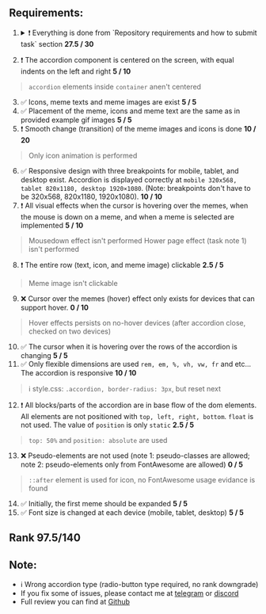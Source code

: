 ## Requirements:

<!--  complete: &#09989;
      incomplete: &#10071;
      unperform: &#10060;
      note: &#08505;
-->

1. <details><summary> &#10071; Everything is done from `Repository requirements and how to submit task` section <b>27.5 / 30</b></summary>

    1. &#09989; Create public repository `cssBayan`
    2. &#09989;Create `gh-pages` branch (if you don't have)
    3. &#09989;Switched to it (gh-pages) and create folder called `cssBayan`. Your deployed accordion will be available,
      e.g.: `https://${YOUR_GITHUB_NAME}.github.io/cssBayan/cssBayan/index.html`
    4. &#09989;Implement your solutions in this folder (cssBayan). There should be at least **5** commits.
    5. &#09989; [You should call your commits accordingly to the guideline](https://docs.rs.school/#/git-convention) + Each your commit should contain time-stamp.
    6. &#10071; When the solution is ready - open Pull Request from `gh-pages` branch to `main` branch. Pull Request name should be equal to the task name. [Description of the Pull Request should be accordingly to the guideline](https://docs.rs.school/#/pull-request-review-process?id=%D0%A2%D1%80%D0%B5%D0%B1%D0%BE%D0%B2%D0%B0%D0%BD%D0%B8%D1%8F-%D0%BA-pull-request-pr). Do NOT merge this Pull Request. The link to this Pull Request should be submitted to the cross check form. Pull request should contain full description - what was done and what was skipped.
      > PR name, description not corresponds [guideline](https://docs.rs.school/#/pull-request-review-process?id=%D0%A2%D1%80%D0%B5%D0%B1%D0%BE%D0%B2%D0%B0%D0%BD%D0%B8%D1%8F-%D0%BA-pull-request-pr)

  </details>
  
2. &#10071; The accordion component is centered on the screen, with equal indents on the left and right **5 / 10**
  > `accordion` elements inside `container` anen't centered
3. &#09989; Icons, meme texts and meme images are exist **5 / 5**
4. &#09989; Placement of the meme, icons and meme text are the same as in provided example gif images **5 / 5**
5. &#10071; Smooth change (transition) of the meme images and icons is done **10 / 20**
  > Only icon animation is performed
6. &#09989; Responsive design with three breakpoints for mobile, tablet, and desktop exist. Accordion is displayed correctly at `mobile 320x568, tablet 820x1180, desktop 1920×1080`. (Note:  breakpoints don't have to be 320x568, 820x1180, 1920x1080). **10 / 10**
7. &#10071; All visual effects when the cursor is hovering over the memes, when the mouse is down on a meme, and when a meme is selected are implemented **5 / 10**
  > Mousedown effect isn't performed
  > Hower page effect (task note 1) isn't performed
8. &#10071; The entire row (text, icon, and meme image) clickable **2.5 / 5**
  > Meme image isn't clickable
9. &#10060; Cursor over the memes (hover) effect only exists for devices that can support hover. **0 / 10**
  > Hover effects persists on no-hover devices (after accordion close, checked on two devices)
10. &#09989; The cursor when it is hovering over the rows of the accordion is changing **5 / 5**
11. &#09989; Only flexible dimensions are used `rem, em, %, vh, vw, fr` and etc... The accordion is responsive **10 / 10**
  > &#08505; style.css: `.accordion, border-radius: 3px`, but reset next 
12. &#10071; All blocks/parts of the accordion are in base flow of the dom elements. All elements are not positioned with `top, left, right, bottom`. `float` is not used. The value of `position` is only `static` **2.5 / 5**
  > `top: 50%` and `position: absolute` are used
13. &#10060; Pseudo-elements are not used (note 1: pseudo-classes are allowed; note 2: pseudo-elements only from FontAwesome are allowed) **0 / 5**
  > `::after` element is used for icon, no FontAwesome usage evidance is found
14. &#09989; Initially, the first meme should be expanded **5 / 5**
15. &#09989; Font size is changed at each device (mobile, tablet, desktop) **5 / 5**

## Rank 97.5/140

## Note:
- &#08505; Wrong accordion type (radio-button type required, no rank downgrade)
- If you fix some of issues, please contact me at [telegram](https://t.me/nduchin) or [discord](https://discordapp.com/users/nduchin)
- Full review you can find at [Github](https://github.com/nduchin/RSSchool-cross-check)